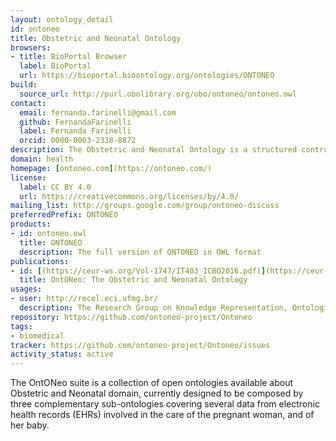 ```yaml
---
layout: ontology_detail
id: ontoneo
title: Obstetric and Neonatal Ontology
browsers:
- title: BioPortal Browser
  label: BioPortal
  url: https://bioportal.bioontology.org/ontologies/ONTONEO
build:
  source_url: http://purl.obolibrary.org/obo/ontoneo/ontoneo.owl
contact:
  email: fernanda.farinelli@gmail.com
  github: FernandaFarinelli
  label: Fernanda Farinelli
  orcid: 0000-0003-2338-8872
description: The Obstetric and Neonatal Ontology is a structured controlled vocabulary to provide a representation of the data from electronic health records (EHRs) involved in the care of the pregnant woman, and of her baby.
domain: health
homepage: [ontoneo.com](https://ontoneo.com/)
license:
  label: CC BY 4.0
  url: https://creativecommons.org/licenses/by/4.0/
mailing_list: http://groups.google.com/group/ontoneo-discuss
preferredPrefix: ONTONEO
products:
- id: ontoneo.owl
  title: ONTONEO
  description: The full version of ONTONEO in OWL format
publications:
- id: [(https://ceur-ws.org/Vol-1747/IT403_ICBO2016.pdf)](https://ceur-ws.org/Vol-1747/IT403_ICBO2016.pdf)
  title: OntONeo: The Obstetric and Neonatal Ontology  
usages:
- user: http://recol.eci.ufmg.br/
  description: The Research Group on Knowledge Representation, Ontologies, and Language (ReCOL) investigates theoretical and applied aspects of knowledge modeling, including the use of biomedical ontologies such as OntONeo.
repository: https://github.com/ontoneo-project/Ontoneo
tags:
- biomedical
tracker: https://github.com/ontoneo-project/Ontoneo/issues
activity_status: active
---
```


The OntONeo suite is a collection of open ontologies available about Obstetric and Neonatal domain, currently designed to be composed by three complementary sub-ontologies covering several data from electronic health records (EHRs) involved in the care of the pregnant woman, and of her baby.
